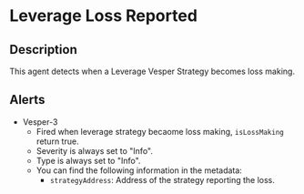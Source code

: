 # Leverage Loss Reported

## Description

This agent detects when a Leverage Vesper Strategy becomes loss making.


## Alerts

- Vesper-3
  - Fired when leverage strategy becaome loss making, `isLossMaking` return true.
  - Severity is always set to "Info".
  - Type is always set to "Info".
  - You can find the following information in the metadata:
    - `strategyAddress`: Address of the strategy reporting the loss.
